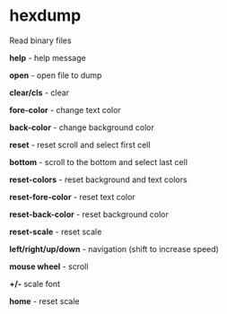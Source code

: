 # hexdump

Read binary files

**help** - help message

**open** - open file to dump

**clear/cls** - clear

**fore-color** - change text color

**back-color** - change background color

**reset** - reset scroll and select first cell

**bottom** - scroll to the bottom and select last cell

**reset-colors** - reset background and text colors

**reset-fore-color** - reset text color

**reset-back-color** - reset background color

**reset-scale** - reset scale


**left/right/up/down** - navigation (shift to increase speed)

**mouse wheel** - scroll

**+/-** scale font

**home** - reset scale
